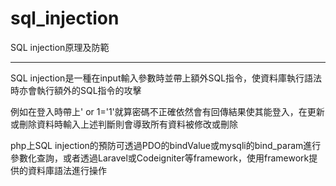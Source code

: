 # sql_injection

SQL injection原理及防範

***

SQL injection是一種在input輸入參數時並帶上額外SQL指令，使資料庫執行語法時亦會執行額外的SQL指令的攻擊

例如在登入時帶上' or 1='1'就算密碼不正確依然會有回傳結果使其能登入，在更新或刪除資料時輸入上述判斷則會導致所有資料被修改或刪除

php上SQL injection的預防可透過PDO的bindValue或mysqli的bind_param進行參數化查詢，或者透過Laravel或Codeigniter等framework，使用framework提供的資料庫語法進行操作
